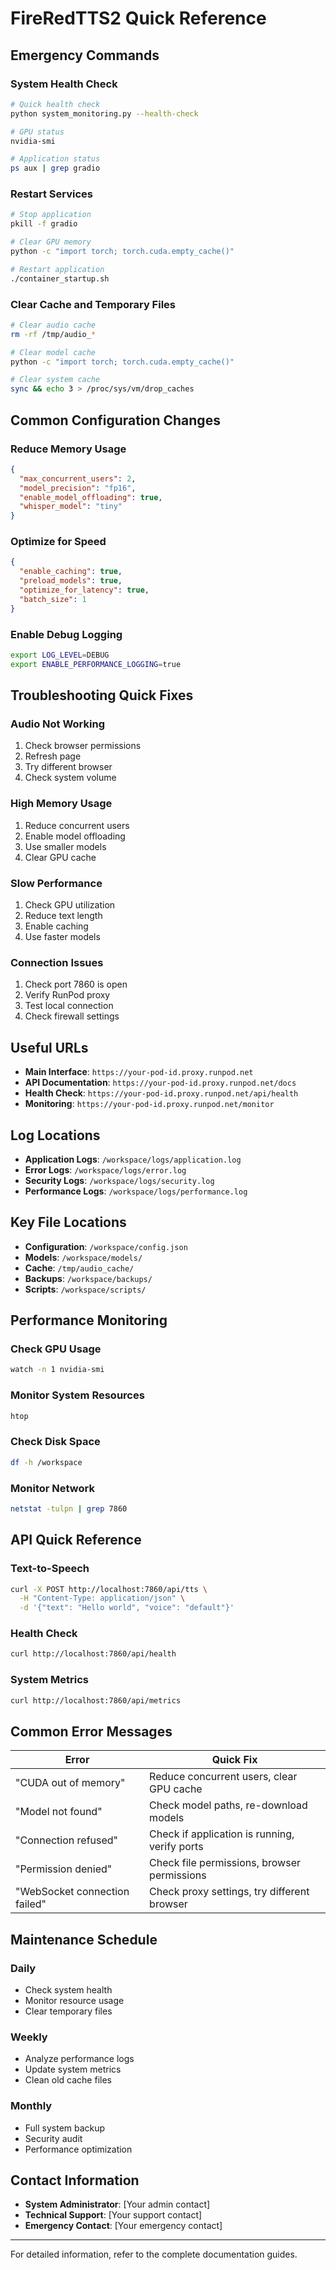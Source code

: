 # FireRedTTS2 Quick Reference

## Emergency Commands

### System Health Check
```bash
# Quick health check
python system_monitoring.py --health-check

# GPU status
nvidia-smi

# Application status
ps aux | grep gradio
```

### Restart Services
```bash
# Stop application
pkill -f gradio

# Clear GPU memory
python -c "import torch; torch.cuda.empty_cache()"

# Restart application
./container_startup.sh
```

### Clear Cache and Temporary Files
```bash
# Clear audio cache
rm -rf /tmp/audio_*

# Clear model cache
python -c "import torch; torch.cuda.empty_cache()"

# Clear system cache
sync && echo 3 > /proc/sys/vm/drop_caches
```

## Common Configuration Changes

### Reduce Memory Usage
```json
{
  "max_concurrent_users": 2,
  "model_precision": "fp16",
  "enable_model_offloading": true,
  "whisper_model": "tiny"
}
```

### Optimize for Speed
```json
{
  "enable_caching": true,
  "preload_models": true,
  "optimize_for_latency": true,
  "batch_size": 1
}
```

### Enable Debug Logging
```bash
export LOG_LEVEL=DEBUG
export ENABLE_PERFORMANCE_LOGGING=true
```

## Troubleshooting Quick Fixes

### Audio Not Working
1. Check browser permissions
2. Refresh page
3. Try different browser
4. Check system volume

### High Memory Usage
1. Reduce concurrent users
2. Enable model offloading
3. Use smaller models
4. Clear GPU cache

### Slow Performance
1. Check GPU utilization
2. Reduce text length
3. Enable caching
4. Use faster models

### Connection Issues
1. Check port 7860 is open
2. Verify RunPod proxy
3. Test local connection
4. Check firewall settings

## Useful URLs

- **Main Interface**: `https://your-pod-id.proxy.runpod.net`
- **API Documentation**: `https://your-pod-id.proxy.runpod.net/docs`
- **Health Check**: `https://your-pod-id.proxy.runpod.net/api/health`
- **Monitoring**: `https://your-pod-id.proxy.runpod.net/monitor`

## Log Locations

- **Application Logs**: `/workspace/logs/application.log`
- **Error Logs**: `/workspace/logs/error.log`
- **Security Logs**: `/workspace/logs/security.log`
- **Performance Logs**: `/workspace/logs/performance.log`

## Key File Locations

- **Configuration**: `/workspace/config.json`
- **Models**: `/workspace/models/`
- **Cache**: `/tmp/audio_cache/`
- **Backups**: `/workspace/backups/`
- **Scripts**: `/workspace/scripts/`

## Performance Monitoring

### Check GPU Usage
```bash
watch -n 1 nvidia-smi
```

### Monitor System Resources
```bash
htop
```

### Check Disk Space
```bash
df -h /workspace
```

### Monitor Network
```bash
netstat -tulpn | grep 7860
```

## API Quick Reference

### Text-to-Speech
```bash
curl -X POST http://localhost:7860/api/tts \
  -H "Content-Type: application/json" \
  -d '{"text": "Hello world", "voice": "default"}'
```

### Health Check
```bash
curl http://localhost:7860/api/health
```

### System Metrics
```bash
curl http://localhost:7860/api/metrics
```

## Common Error Messages

| Error | Quick Fix |
|-------|-----------|
| "CUDA out of memory" | Reduce concurrent users, clear GPU cache |
| "Model not found" | Check model paths, re-download models |
| "Connection refused" | Check if application is running, verify ports |
| "Permission denied" | Check file permissions, browser permissions |
| "WebSocket connection failed" | Check proxy settings, try different browser |

## Maintenance Schedule

### Daily
- Check system health
- Monitor resource usage
- Clear temporary files

### Weekly
- Analyze performance logs
- Update system metrics
- Clean old cache files

### Monthly
- Full system backup
- Security audit
- Performance optimization

## Contact Information

- **System Administrator**: [Your admin contact]
- **Technical Support**: [Your support contact]
- **Emergency Contact**: [Your emergency contact]

---

For detailed information, refer to the complete documentation guides.